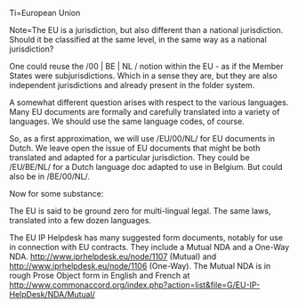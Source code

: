 Ti=European Union

Note=The EU is a jurisdiction, but also different than a national jurisdiction.  Should it be classified at the same level, in the same way as a national jurisdiction?

One could reuse the /00 | BE | NL / notion within the EU - as if the Member States were subjurisdictions.  Which in a sense they are, but they are also independent jurisdictions and already present in the folder system.  

A somewhat different question arises with respect to the various languages.  Many EU documents are formally and carefully translated into a variety of languages.  We should use the same language codes, of course.

So, as a first approximation, we will use /EU/00/NL/ for EU documents in Dutch.  We leave open the issue of EU documents that might be both translated and adapted for a particular jurisdiction.  They could be /EU/BE/NL/ for a Dutch language doc adapted to use in Belgium.  But could also be in /BE/00/NL/.  


Now for some substance:

The EU is said to be ground zero for multi-lingual legal.  The same laws, translated into a few dozen languages.

The EU IP Helpdesk has many suggested form documents, notably for use in connection with EU contracts.  They include a Mutual NDA and a One-Way NDA. http://www.iprhelpdesk.eu/node/1107 (Mutual) and http://www.iprhelpdesk.eu/node/1106 (One-Way).   The Mutual NDA is in rough Prose Object form in English and French at http://www.commonaccord.org/index.php?action=list&file=G/EU-IP-HelpDesk/NDA/Mutual/
